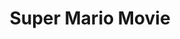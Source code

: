 ---
ee_id_show: '202'
title: Super Mario Movie
url: super-mario-movie
live_url:
year: '2005'
venue: Deitch Projects
state_country: New York
type:
dates:
wwwnews:
credits:
pitch: "​Collaboration with Paper Rad on a project we had been talking about for a
  few years. “A Mario comic on a cartridge” wz the original idea. "
ps:
download:
layout: shows
---